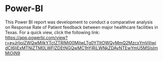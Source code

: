 # Power-BI
This Power BI report was development to conduct a comparative analysis on Response Rate of Patient feedback between major healthcare facilities in Texas. 
For a quick view, click the following link:
 https://app.powerbi.com/view?r=eyJrIjoiZWQwMjlkYTctZTRlMi00MjIwLTg0YTItOWQyMmQ2MzcxYmViIiwidCI6IjExMTNiZTM0LWFlZDEtNGQwMC1hYjRiLWNkZDAyNTEwYmU5MSIsImMiOjN9
